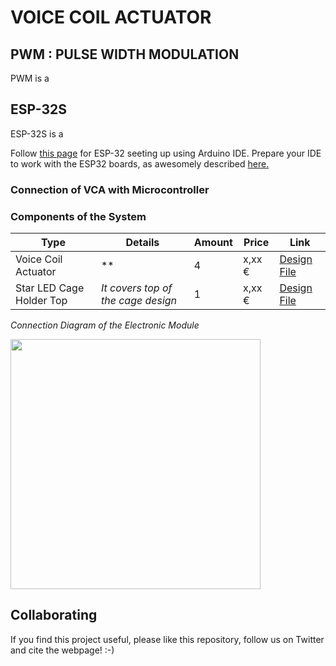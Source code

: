 

# VOICE COIL ACTUATOR

## PWM : PULSE WIDTH MODULATION

PWM is a





## ESP-32S
ESP-32S is a





Follow [this page](https://github.com/openUC2/UC2-Software-GIT/tree/master/HARDWARE_CONTROL/ESP32) for ESP-32 seeting up using Arduino IDE.
Prepare your IDE to work with the ESP32 boards, as awesomely described [here.](https://randomnerdtutorials.com/installing-the-esp32-board-in-arduino-ide-windows-instructions/)


### Connection of VCA with Microcontroller


### Components of the System

|  Type | Details  |  Amount | Price | Link  |
|---|---|---|---|---|
| Voice Coil Actuator | ** |  4  |  x,xx € | [Design File](./INVENTOR)  | [Part.stl](./STL/)  |
| Star LED Cage Holder Top |  *It covers top of the cage design* |  1  |  x,xx € | [Design File](./INVENTOR)  | [Part.stl](./STL/) |

*Connection Diagram of the Electronic Module*

<p align="left">
<a href="#logo" name="logo"><img src="./IMAGES/" width="400"></a>
</p>


## Collaborating
If you find this project useful, please like this repository, follow us on Twitter and cite the webpage! :-)
